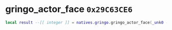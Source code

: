 # gringo_actor_face `0x29C63CE6`

```lua
local result --[[ integer ]] = natives.gringo.gringo_actor_face(_unk0 --[[ integer ]], _unk1 --[[ integer ]], _unk2 --[[ integer ]])
```